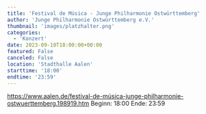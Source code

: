 ```yaml
---
title: 'Festival de Música - Junge Philharmonie Ostwürttemberg'
author: 'Junge Philharmonie Ostwürttemberg e.V.'
thumbnail: 'images/platzhalter.png'
categories:
  - 'Konzert'
date: 2023-09-10T18:00:00+00:00
featured: False
canceled: False
location: 'Stadthalle Aalen'
starttime: '18:00'
endtime: '23:59'
---
```

https://www.aalen.de/festival-de-música-junge-philharmonie-ostwuerttemberg.198919.htm
Beginn: 18:00
 Ende: 23:59